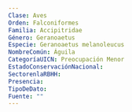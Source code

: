 ```yaml
---
Clase: Aves
Orden: Falconiformes
Familia: Accipitridae
Género: Geranoaetus
Especie: Geranoaetus melanoleucus
NombreComún: Águila
CategoríaUICN: Preocupación Menor
EstadoConservaciónNacional: 
SectorenlaRBHH: 
Presencia: 
TipoDeDato: 
Fuente: ""
---
```

